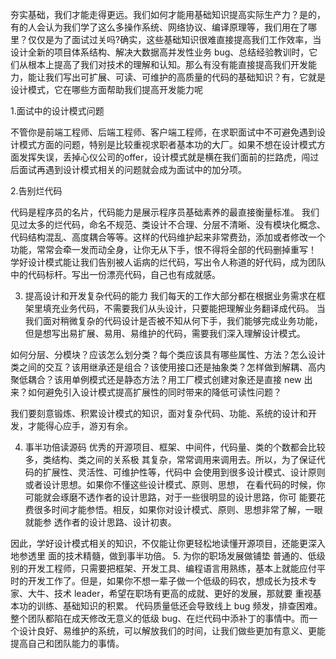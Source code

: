 夯实基础，我们才能走得更远。我们如何才能用基础知识提高实际生产力？是的，有的人会认为我们学了这么多操作系统、网络协议、编译原理等，我们用在了哪里？仅仅是为了面试过关吗?确实，这些基础知识很难直接提高我们工作效率，当设计全新的项目体系结构、解决大数据高并发性业务 bug、总结经验教训时，它们从根本上提高了我们对技术的理解和认知。那么有没有能直接提高我们开发能力，能让我们写出可扩展、可读、可维护的高质量的代码的基础知识？有，它就是设计模式，它在哪些方面帮助我们提高开发能力呢

1.面试中的设计模式问题

不管你是前端工程师、后端工程师、客户端工程师，在求职面试中不可避免遇到设计模式方面的问题，特别是比较重视求职者基本功的大厂。如果不想在设计模式方面发挥失误，丢掉心仪公司的offer，设计模式就是横在我们面前的拦路虎，闯过后面试再遇到设计模式相关的问题就会成为面试中的加分项。

2.告别烂代码

代码是程序员的名片，代码能力是展示程序员基础素养的最直接衡量标准。
我们见过太多的烂代码，命名不规范、类设计不合理、分层不清晰、没有模块化概念、代码结构混乱、高度耦合等等。这样的代码维护起来非常费劲，添加或者修改一个功能，常常会牵一发而动全身，让你无从下手，恨不得将全部的代码删掉重写！
学好设计模式能让我们告别被人诟病的烂代码，写出令人称道的好代码，成为团队中的代码标杆。写出一份漂亮代码，自己也有成就感。

3. 提高设计和开发复杂代码的能力
我们每天的工作大部分都在根据业务需求在框架里填充业务代码，不需要我们从头设计，只要能把理解业务翻译成代码。
当我们面对稍微复杂的代码设计是否被不知从何下手，我们能够完成业务功能，但是想写出易扩展、易用、易维护的代码，需要我们深入理解设计模式。

如何分层、分模块？应该怎么划分类？每个类应该具有哪些属性、方法？怎么设计类之间的交互？该用继承还是组合？该使用接口还是抽象类？怎样做到解耦、高内聚低耦合？该用单例模式还是静态方法？用工厂模式创建对象还是直接 new 出来？如何避免引入设计模式提高扩展性的同时带来的降低可读性问题？

我们要刻意锻炼、积累设计模式的知识，面对复杂代码、功能、系统的设计和开发，才能得心应手，游刃有余。

4. 事半功倍读源码
优秀的开源项目、框架、中间件，代码量、类的个数都会比较多，类结构、类之间的关系极
其复杂，常常调用来调用去。所以，为了保证代码的扩展性、灵活性、可维护性等，代码中
会使用到很多设计模式、设计原则或者设计思想。如果你不懂这些设计模式、原则、思想，
在看代码的时候，你可能就会琢磨不透作者的设计思路，对于一些很明显的设计思路，你可
能要花费很多时间才能参悟。相反，如果你对设计模式、原则、思想非常了解，一眼就能参
透作者的设计思路、设计初衷。

因此，学好设计模式相关的知识，不仅能让你更轻松地读懂开源项目，还能更深入地参透里
面的技术精髓，做到事半功倍。
5. 为你的职场发展做铺垫
普通的、低级别的开发工程师，只需要把框架、开发工具、编程语言用熟练，基本上就能应付平时的开发工作了。但是，如果你不想一辈子做一个低级的码农，想成长为技术专家、大牛、技术 leader，希望在职场有更高的成就、更好的发展，那就要
重视基本功的训练、基础知识的积累。
代码质量低还会导致线上 bug 频发，排查困难。整个团队都陷在成天修改无意义的低级 bug、在烂代码中添补丁的事情中。而一个设计良好、易维护的系统，可以解放我们的时间，让我们做些更加有意义、更能提高自己和团队能力的事情。